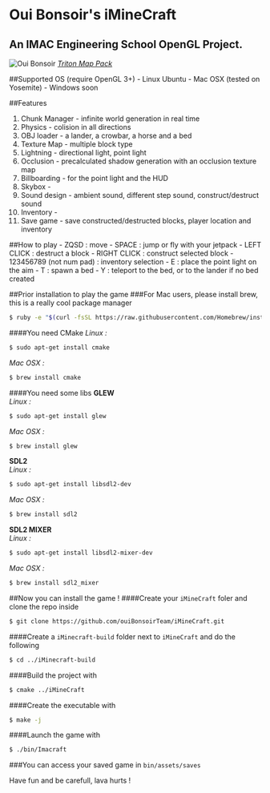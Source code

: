 Oui Bonsoir's iMineCraft
==========
An IMAC Engineering School OpenGL Project.
----------
![Oui Bonsoir](http://f.cl.ly/items/3P1I1q0Z2P1S3Y1q2J2W/base.png "")
[*Triton Map Pack*](http://tritonsite.weebly.com "")


##Supported OS (require OpenGL 3+)
	- Linux Ubuntu
	- Mac OSX (tested on Yosemite)
	- Windows soon
  
  
##Features
1. Chunk Manager - infinite world generation in real time
2. Physics - colision in all directions
3. OBJ loader - a lander, a crowbar, a horse and a bed
4. Texture Map - multiple block type
5. Lightning - directional light, point light
6. Occlusion - precalculated shadow generation with an occlusion texture map
7. Billboarding - for the point light and the HUD
8. Skybox - 
9. Sound design - ambient sound, different step sound, construct/destruct sound
10. Inventory - 
11. Save game - save constructed/destructed blocks, player location and inventory
  
##How to play
	- ZQSD : move
	- SPACE : jump or fly with your jetpack
	- LEFT CLICK : destruct a block
	- RIGHT CLICK : construct selected block
	- 123456789 (not num pad) : inventory selection
	- E : place the point light on the aim
	- T : spawn a bed
	- Y : teleport to the bed, or to the lander if no bed created
  
  
##Prior installation to play the game
###For Mac users, please install brew, this is a really cool package manager
```sh
$ ruby -e "$(curl -fsSL https://raw.githubusercontent.com/Homebrew/install/master/install)"
```
  
####You need CMake
*Linux :*
```sh
$ sudo apt-get install cmake
```
*Mac OSX :*
```sh
$ brew install cmake
```
  
####You need some libs
**GLEW**  
*Linux :*
```sh
$ sudo apt-get install glew
```
*Mac OSX :*
```sh
$ brew install glew
```
  
**SDL2**  
*Linux :*
```sh
$ sudo apt-get install libsdl2-dev
```
*Mac OSX :*
```sh
$ brew install sdl2
```
  
**SDL2 MIXER**  
*Linux :*
```sh
$ sudo apt-get install libsdl2-mixer-dev
```
*Mac OSX :*
```sh
$ brew install sdl2_mixer
```
  
  
##Now you can install the game !
####Create your ``iMineCraft`` foler and clone the repo inside
```sh
$ git clone https://github.com/ouiBonsoirTeam/iMineCraft.git
```
####Create a ``iMinecraft-build`` folder next to ``iMineCraft`` and do the following
```sh
$ cd ../iMinecraft-build
```
####Build the project with
```sh
$ cmake ../iMineCraft
```
####Create the executable with
```sh
$ make -j
```
####Launch the game with
```sh
$ ./bin/Imacraft
```
  
  
###You can access your saved game in
``bin/assets/saves``
  
  
Have fun and be carefull, lava hurts !